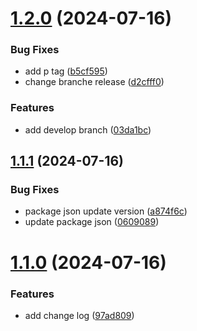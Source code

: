 # [1.2.0](https://github.com/robertoAraneda/next-app-github-action-test/compare/v1.1.1...v1.2.0) (2024-07-16)


### Bug Fixes

* add p tag ([b5cf595](https://github.com/robertoAraneda/next-app-github-action-test/commit/b5cf59523fe6dbd810c5b4b6ec2d59ee2bca4b6d))
* change branche release ([d2cfff0](https://github.com/robertoAraneda/next-app-github-action-test/commit/d2cfff0f830d13dd833624ccd4083816204a975e))


### Features

* add develop branch ([03da1bc](https://github.com/robertoAraneda/next-app-github-action-test/commit/03da1bc5af91b71ffd5483e1127a55ffaf141ed9))

## [1.1.1](https://github.com/robertoAraneda/next-app-github-action-test/compare/v1.1.0...v1.1.1) (2024-07-16)


### Bug Fixes

* package json update version ([a874f6c](https://github.com/robertoAraneda/next-app-github-action-test/commit/a874f6c9b8d2d082e2258fbabd09381f85035f5f))
* update package json ([0609089](https://github.com/robertoAraneda/next-app-github-action-test/commit/06090899b227b3641b24893fa341c2af003af5fc))

# [1.1.0](https://github.com/robertoAraneda/next-app-github-action-test/compare/v1.0.0...v1.1.0) (2024-07-16)


### Features

* add change log ([97ad809](https://github.com/robertoAraneda/next-app-github-action-test/commit/97ad809d43c5c4f11ee2b590a111a5472947675d))
